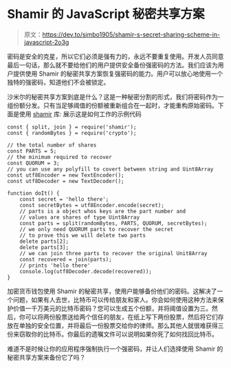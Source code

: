 # Shamir 的 JavaScript 秘密共享方案

> 原文：<https://dev.to/simbo1905/shamir-s-secret-sharing-scheme-in-javascript-2o3g>

密码是安全的克星，所以它们必须是强有力的，永远不要重复使用。开发人员同意最后一句话，那么就不要给他们的用户提供安全备份强密码的方法。我们应该为用户提供使用 Shamir 的秘密共享方案恢复强密码的能力。用户可以放心地使用一个独特的强密码，知道他们不会被锁定。

沙米尔的秘密共享方案到底是什么？这是一种秘密分割的形式，我们将密码作为一组份额分发。只有当足够阈值的份额被重新组合在一起时，才能重构原始密码。下面是使用 [shamir](https://www.npmjs.com/package/shamir) 库:
展示这是如何工作的示例代码

```
const { split, join } = require('shamir');
const { randomBytes } = require('crypto');

// the total number of shares
const PARTS = 5;
// the minimum required to recover
const QUORUM = 3;
// you can use any polyfill to covert between string and Uint8Array
const utf8Encoder = new TextEncoder();
const utf8Decoder = new TextDecoder();

function doIt() {
    const secret = 'hello there';
    const secretBytes = utf8Encoder.encode(secret);
    // parts is a object whos keys are the part number and 
    // values are shares of type Uint8Array
    const parts = split(randomBytes, PARTS, QUORUM, secretBytes);
    // we only need QUORUM parts to recover the secret
    // to prove this we will delete two parts
    delete parts[2];
    delete parts[3];
    // we can join three parts to recover the original Unit8Array
    const recovered = join(parts);
    // prints 'hello there'
    console.log(utf8Decoder.decode(recovered));
} 
```

加密货币钱包使用 Shamir 的秘密共享，使用户能够备份他们的密码。这解决了一个问题，如果有人去世，比特币可以传给朋友和家人。你会如何使用这种方法来保护价值一千万美元的比特币密码？您可以生成五个份额，并将阈值设置为三。然后，你可以将两份股票送给两个信任的朋友，在纸上写下两份股票，然后将它们存放在单独的安全位置，并将最后一份股票交给你的律师。那么其他人就很难获得三份来窃取你的比特币。你最后的遗嘱文件可以说明如果你死了如何找回比特币。

难道不是时候让你的应用程序强制执行一个强密码，并让人们选择使用 Shamir 的秘密共享方案来备份它了吗？